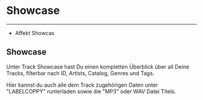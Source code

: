 # Showcase

---

- Affekt Showcas

## Showcase
Unter Track Showcase hast Du einen kompletten Überblick  über all Deine Tracks, filterbar nach ID, Artists, Catalog, Genres und Tags.


Hier kannst du auch alle dem Track zugehörigen Daten unter "LABELCOPPY" runterladen sowie die "MP3" oder WAV Datei Titels.







